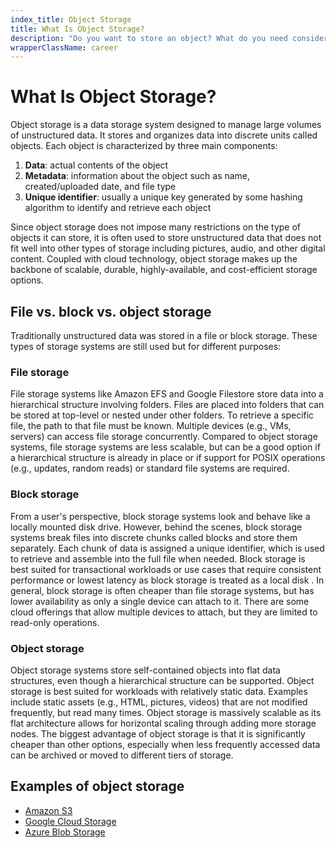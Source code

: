 ```yaml
---
index_title: Object Storage
title: What Is Object Storage?
description: "Do you want to store an object? What do you need consider? Visit our glossary page to learn more and deepen your technical knowledge."
wrapperClassName: career
---
```


# What Is Object Storage?

Object storage is a data storage system designed to manage large volumes of
unstructured data. It stores and organizes data into discrete units called
objects. Each object is characterized by three main components:

1. **Data**: actual contents of the object
1. **Metadata**: information about the object such as name, created/uploaded
   date, and file type
1. **Unique identifier**: usually a unique key generated by some hashing
   algorithm to identify and retrieve each object

Since object storage does not impose many restrictions on the type of objects it
can store, it is often used to store unstructured data that does not fit well
into other types of storage including pictures, audio, and other digital
content. Coupled with cloud technology, object storage makes up the backbone of
scalable, durable, highly-available, and cost-efficient storage options.

## File vs. block vs. object storage

Traditionally unstructured data was stored in a file or block storage. These
types of storage systems are still used but for different purposes:

### File storage

File storage systems like Amazon EFS and Google Filestore store data into a
hierarchical structure involving folders. Files are placed into folders that can
be stored at top-level or nested under other folders. To retrieve a specific
file, the path to that file must be known. Multiple devices (e.g., VMs, servers)
can access file storage concurrently. Compared to object storage systems, file
storage systems are less scalable, but can be a good option if a hierarchical
structure is already in place or if support for POSIX operations (e.g., updates,
random reads) or standard file systems are required.

### Block storage

From a user's perspective, block storage systems look and behave like a locally
mounted disk drive. However, behind the scenes, block storage systems break
files into discrete chunks called blocks and store them separately. Each chunk
of data is assigned a unique identifier, which is used to retrieve and assemble
into the full file when needed. Block storage is best suited for transactional
workloads or use cases that require consistent performance or lowest latency as
block storage is treated as a local disk . In general, block storage is often
cheaper than file storage systems, but has lower availability as only a single
device can attach to it. There are some cloud offerings that allow multiple
devices to attach, but they are limited to read-only operations.

### Object storage

Object storage systems store self-contained objects into flat data structures,
even though a hierarchical structure can be supported. Object storage is best
suited for workloads with relatively static data. Examples include static assets
(e.g., HTML, pictures, videos) that are not modified frequently, but read many
times. Object storage is massively scalable as its flat architecture allows for
horizontal scaling through adding more storage nodes. The biggest advantage of
object storage is that it is significantly cheaper than other options,
especially when less frequently accessed data can be archived or moved to
different tiers of storage.

## Examples of object storage

- [Amazon S3](https://aws.amazon.com/s3/)
- [Google Cloud Storage](https://cloud.google.com/storage/)
- [Azure Blob Storage](https://learn.microsoft.com/en-us/azure/storage/blobs/storage-blobs-introduction)
